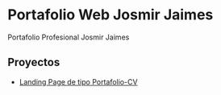 # Portafolio Web Josmir Jaimes

Portafolio Profesional Josmir Jaimes

## Proyectos

- [Landing Page de tipo Portafolio-CV](https://Josmirj-github.io/portafolio-cv)
